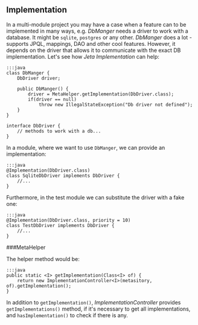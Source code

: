 <div class="page-header">
    <h2>Implementation</h2>
</div>

In a multi-module project you may have a case when a feature can to be implemented in many ways, e.g. *DbManger* needs a driver to work with a database. It might be `sqlite`, `postgres` or any other. *DbManger* does a lot - supports JPQL, mappings, DAO and other cool features. However, it depends on the driver that allows it to communicate with the exact DB implementation. Let's see how *Jeta Implementation* can help:

    :::java
    class DbManger {
        DbDriver driver;

        public DbManger() {
            driver = MetaHelper.getImplementation(DbDriver.class);
            if(driver == null)
                throw new IllegalStateException("Db driver not defined");
        }
    }

    interface DbDriver {
        // methods to work with a db...
    }

In a module, where we want to use `DbManger`, we can provide an implementation:

    :::java
    @Implementation(DbDriver.class)
    class SqliteDbDriver implements DbDriver {
        //...
    }

Furthermore, in the test module we can substitute the driver with a fake one:

    :::java
    @Implementation(DbDriver.class, priority = 10)
    class TestDbDriver implements DbDriver {
        //...
    }

###MetaHelper

The helper method would be:

    :::java
    public static <I> getImplementation(Class<I> of) {
        return new ImplementationController<I>(metasitory, of).getImplementation();
    }

In addition to `getImplementation()`, *ImplementationController* provides `getImplementations()` method, if it's necessary to get all implementations, and `hasImplementation()` to check if there is any.

